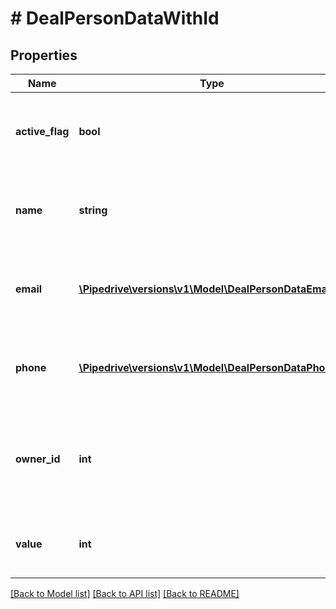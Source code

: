 # # DealPersonDataWithId

## Properties

Name | Type | Description | Notes
------------ | ------------- | ------------- | -------------
**active_flag** | **bool** | Whether the associated person is active or not | [optional]
**name** | **string** | The name of the person associated with the deal | [optional]
**email** | [**\Pipedrive\versions\v1\Model\DealPersonDataEmail[]**](DealPersonDataEmail.md) | The emails of the person associated with the deal | [optional]
**phone** | [**\Pipedrive\versions\v1\Model\DealPersonDataPhone[]**](DealPersonDataPhone.md) | The phone numbers of the person associated with the deal | [optional]
**owner_id** | **int** | The ID of the owner of the person that is associated with the deal | [optional]
**value** | **int** | The ID of the person associated with the deal | [optional]

[[Back to Model list]](../README.md#documentation-for-models) [[Back to API list]](../README.md#documentation-for-api-endpoints) [[Back to README]](../README.md)
